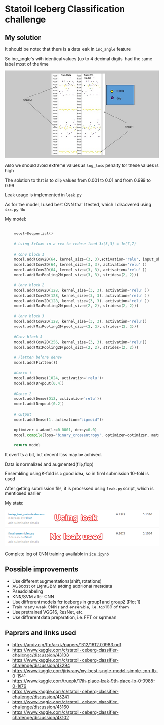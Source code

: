 # Statoil Iceberg Classification challenge

## My solution

It should be noted that there is a data leak in `inc_angle` feature

So inc_angle's with identical values (up to 4 decimal digits) had the same label most of the time

![Angle plot](https://github.com/kabachook/iceberg_ml/raw/master/angle_plot.jpg)

Also we should avoid extreme values as `log_loss` penalty for these values is high

The solution to that is to clip values from 0.001 to 0.01 and from 0.999 to 0.99

Leak usage is implemented in `leak.py`

As for the model, I used best CNN that I tested, which I discovered using `ice.py` file

My model:
```python

    model=Sequential()
    
    # Using 3xConv in a row to reduce load 3x(3,3) = 1x(7,7)

    # Conv block 1
    model.add(Conv2D(64, kernel_size=(3, 3),activation='relu', input_shape=(75, 75, 3)))
    model.add(Conv2D(64, kernel_size=(3, 3), activation='relu' ))
    model.add(Conv2D(64, kernel_size=(3, 3), activation='relu' ))
    model.add(MaxPooling2D(pool_size=(3, 3), strides=(2, 2)))
   
    # Conv block 2
    model.add(Conv2D(128, kernel_size=(3, 3), activation='relu' ))
    model.add(Conv2D(128, kernel_size=(3, 3), activation='relu' ))
    model.add(Conv2D(128, kernel_size=(3, 3), activation='relu' ))
    model.add(MaxPooling2D(pool_size=(2, 2), strides=(2, 2)))
   
    # Conv block 3
    model.add(Conv2D(128, kernel_size=(3, 3), activation='relu'))
    model.add(MaxPooling2D(pool_size=(2, 2), strides=(2, 2)))
   
    #Conv block 4
    model.add(Conv2D(256, kernel_size=(3, 3), activation='relu'))
    model.add(MaxPooling2D(pool_size=(2, 2), strides=(2, 2)))
   
    # Flatten before dense
    model.add(Flatten())

    #Dense 1
    model.add(Dense(1024, activation='relu'))
    model.add(Dropout(0.4))

    #Dense 2
    model.add(Dense(512, activation='relu'))
    model.add(Dropout(0.2))

    # Output 
    model.add(Dense(1, activation="sigmoid"))

    optimizer = Adam(lr=0.0001, decay=0.0)
    model.compile(loss='binary_crossentropy', optimizer=optimizer, metrics=['accuracy'])
    
    return model

```

It overfits a bit, but decent loss may be achived. 

Data is normalized and augmented(flip,flop)

Ensembling using K-fold is a good idea, so in final submission 10-fold is used

After getting submission file, it is processed using `leak.py` script, which is mentioned earlier

My stats:

![Stats](https://github.com/kabachook/iceberg_ml/raw/master/stats.png)

Complete log of CNN training available in `ice.ipynb`

## Possible improvements

* Use different augmentations(shift, rotations)
* XGBoost or LightGBM adding additional metadata
* Pseudolabeling
* KNN/SVM after CNN
* Use diffrerent models for icebergs in group1 and group2 (Plot 1)
* Train many weak CNNs and ensemble, i.e. top100 of them
* Use pretrained VGG16, ResNet, etc.
* Use diffrerent data preparation, i.e. FFT or sqrmean

## Paprers and links used
- https://arxiv.org/ftp/arxiv/papers/1612/1612.00983.pdf
- https://www.kaggle.com/c/statoil-iceberg-classifier-challenge/discussion/48193
- https://www.kaggle.com/c/statoil-iceberg-classifier-challenge/discussion/48294
- https://www.kaggle.com/jirivrany/my-best-single-model-simple-cnn-lb-0-1541
- https://www.kaggle.com/truepk/17th-place-leak-9th-place-lb-0-0985-0-1076
- https://www.kaggle.com/c/statoil-iceberg-classifier-challenge/discussion/48241
- https://www.kaggle.com/c/statoil-iceberg-classifier-challenge/discussion/48160
- https://www.kaggle.com/c/statoil-iceberg-classifier-challenge/discussion/48102

